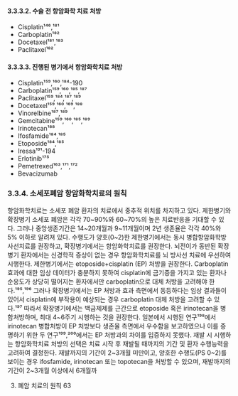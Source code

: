 #### 3.3.3.2. 수술 전 항암화학 치료 처방
- Cisplatin¹⁴⁶,¹⁸¹
- Carboplatin¹⁸²
- Docetaxel¹⁸¹,¹⁸³
- Paclitaxel¹⁸²

#### 3.3.3.3. 진행된 병기에서 항암화학치료 처방
- Cisplatin¹⁵⁹,¹⁶⁰,¹⁸⁴-190
- Carboplatin¹⁵⁹,¹⁶⁰,¹⁸⁵,¹⁸⁷
- Paclitaxel¹⁵⁹,¹⁸⁴,¹⁸⁷,¹⁸⁹
- Docetaxel¹⁵⁹,¹⁶⁰,¹⁶⁹,¹⁸⁸
- Vinorelbine¹⁸⁷,¹⁸⁹
- Gemcitabine¹⁵⁹,¹⁶⁰,¹⁸⁵,¹⁸⁹
- Irinotecan¹⁸⁸
- Ifosfamide¹⁸⁴,¹⁸⁵
- Etoposide¹⁸⁴,¹⁸⁵
- Iressa¹⁹¹-194
- Erlotinib¹⁷⁵
- Pemetrexed¹⁶³,¹⁷¹,¹⁷²
- Bevacizumab

### 3.3.4. 소세포폐암 항암화학치료의 원칙

항암화학치료는 소세포 폐암 환자의 치료에서 중추적 위치를 차지하고 있다. 제한병기와 확장병기 소세포 폐암은 각각 70~90%와 60~70%의 높은 치료반응을 기대할 수 있다. 그러나 중앙생존기간은 14~20개월과 9~11개월이며 2년 생존율은 각각 40%와 5% 이하로 알려져 있다. 수행도가 양호(0~2)한 제한병기에서는 동시 병합항암화학방사선치료를 권장하고, 확장병기에서는 항암화학치료를 권장한다. 뇌전이가 동반된 확장병기 환자에서는 신경학적 증상이 없는 경우 항암화학치료를 뇌 방사선 치료에 우선하여 시행한다.
제한병기에서는 etoposide+cisplatin (EP) 처방을 권장한다. Carboplatin 효과에 대한 임상 데이터가 충분하지 못하여 cisplatin에 금기증을 가지고 있는 환자나 순응도가 상당히 떨어지는 환자에서만 carboplatin으로 대체 처방을 고려해야 한다.¹⁹⁵,¹⁹⁶ 그러나 확장병기에서는 EP 처방과 효과 측면에서 동등하다는 임상 결과들이 있어서 cisplatin에 부작용이 예상되는 경우 carboplatin 대체 처방을 고려할 수 있다.¹⁹⁷ 따라서 확장병기에서는 백금제제를 근간으로 etoposide 혹은 irinotecan을 병합처방하며, 최대 4~6주기 시행하는 것을 권장한다. 일본에서 시행된 연구¹⁹⁸에서 irinotecan 병합처방이 EP 처방보다 생존율 측면에서 우수함을 보고하였으나 이를 증명하기 위한 두 연구¹⁹⁹,²⁰⁰에서는 EP 처방과의 차이를 입증하지 못했다.
재발 시 시행하는 항암화학치료 처방의 선택은 치료 시작 후 재발될 때까지의 기간 및 환자 수행능력을 고려하여 결정한다. 재발까지의 기간이 2~3개월 미만이고, 양호한 수행도(PS 0~2)를 보이는 경우 ifosfamide, irinotecan 또는 topotecan을 처방할 수 있으며, 재발까지의 기간이 2~3개월 이상에서 6개월까

3. 폐암 치료의 원칙 <PAGE>63